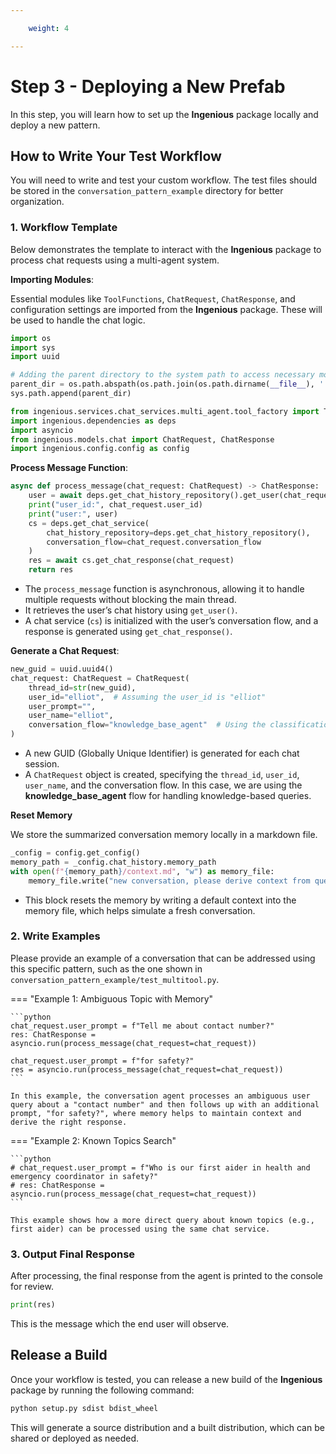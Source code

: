 ```yaml
---

    weight: 4

---
```


# Step 3 - Deploying a New Prefab


In this step, you will learn how to set up the **Ingenious** package locally and deploy a new pattern.

## How to Write Your Test Workflow

You will need to write and test your custom workflow. The test files should be stored in the `conversation_pattern_example` directory for better organization.

### 1. Workflow Template

Below demonstrates the template to interact with the **Ingenious** package to process chat requests using a multi-agent system.

**Importing Modules**: 

Essential modules like `ToolFunctions`, `ChatRequest`, `ChatResponse`, and configuration settings are imported from the **Ingenious** package. These will be used to handle the chat logic.


```python
import os
import sys
import uuid

# Adding the parent directory to the system path to access necessary modules
parent_dir = os.path.abspath(os.path.join(os.path.dirname(__file__), './../'))
sys.path.append(parent_dir)

from ingenious.services.chat_services.multi_agent.tool_factory import ToolFunctions
import ingenious.dependencies as deps
import asyncio
from ingenious.models.chat import ChatRequest, ChatResponse
import ingenious.config.config as config
```

**Process Message Function**:

```python
async def process_message(chat_request: ChatRequest) -> ChatResponse:
    user = await deps.get_chat_history_repository().get_user(chat_request.user_name)
    print("user_id:", chat_request.user_id)
    print("user:", user)
    cs = deps.get_chat_service(
        chat_history_repository=deps.get_chat_history_repository(),
        conversation_flow=chat_request.conversation_flow
    )
    res = await cs.get_chat_response(chat_request)
    return res
```

- The `process_message` function is asynchronous, allowing it to handle multiple requests without blocking the main thread.
- It retrieves the user’s chat history using `get_user()`.
- A chat service (`cs`) is initialized with the user’s conversation flow, and a response is generated using `get_chat_response()`.


**Generate a Chat Request**:

```python
new_guid = uuid.uuid4()
chat_request: ChatRequest = ChatRequest(
    thread_id=str(new_guid),
    user_id="elliot",  # Assuming the user_id is "elliot"
    user_prompt="",
    user_name="elliot",
    conversation_flow="knowledge_base_agent"  # Using the classification agent flow
)
```


- A new GUID (Globally Unique Identifier) is generated for each chat session.
- A `ChatRequest` object is created, specifying the `thread_id`, `user_id`, `user_name`, and the conversation flow. In this case, we are using the **knowledge_base_agent** flow for handling knowledge-based queries.


**Reset Memory**

We store the summarized conversation memory locally in a markdown file.

```python
_config = config.get_config()
memory_path = _config.chat_history.memory_path
with open(f"{memory_path}/context.md", "w") as memory_file:
    memory_file.write("new conversation, please derive context from question")
```

- This block resets the memory by writing a default context into the memory file, which helps simulate a fresh conversation.


### 2. Write Examples
Please provide an example of a conversation that can be addressed using this specific pattern, such as the one shown in `conversation_pattern_example/test_multitool.py`.


=== "Example 1: Ambiguous Topic with Memory"

    ```python
    chat_request.user_prompt = f"Tell me about contact number?"
    res: ChatResponse = asyncio.run(process_message(chat_request=chat_request))
    
    chat_request.user_prompt = f"for safety?"
    res = asyncio.run(process_message(chat_request=chat_request))
    ```
    
    In this example, the conversation agent processes an ambiguous user query about a "contact number" and then follows up with an additional prompt, "for safety?", where memory helps to maintain context and derive the right response.



=== "Example 2: Known Topics Search"

    ```python
    # chat_request.user_prompt = f"Who is our first aider in health and emergency coordinator in safety?"
    # res: ChatResponse = asyncio.run(process_message(chat_request=chat_request))
    ```
    
    This example shows how a more direct query about known topics (e.g., first aider) can be processed using the same chat service.


### 3. Output Final Response

After processing, the final response from the agent is printed to the console for review. 

```python
print(res)
```

This is the message which the end user will observe.



## Release a Build

Once your workflow is tested, you can release a new build of the **Ingenious** package by running the following command:

```bash
python setup.py sdist bdist_wheel
```

This will generate a source distribution and a built distribution, which can be shared or deployed as needed.

